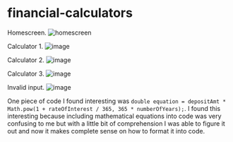 # financial-calculators
Homescreen. 
![homescreen](https://github.com/cowboydallas/financial-calculators/assets/166443510/62536ff0-3b10-4273-8191-d586ec1874c0)

Calculator 1.
![image](https://github.com/cowboydallas/financial-calculators/assets/166443510/e36dc55e-ba69-4a69-a9af-3ac13f26a98b)

Calculator 2.
![image](https://github.com/cowboydallas/financial-calculators/assets/166443510/89105b1c-bfbf-4cb8-aed1-9dccce03e9fe)

Calculator 3.
![image](https://github.com/cowboydallas/financial-calculators/assets/166443510/48f9a5d9-6b06-4bf4-9a68-5109f4481980)

Invalid input.
![image](https://github.com/cowboydallas/financial-calculators/assets/166443510/9d3eab0e-af8e-497e-834e-a70bcb4ac78d)

One piece of code I found interesting was `double equation = depositAmt * Math.pow(1 + rateOfInterest / 365, 365 * numberOfYears);`. I found this interesting because including mathematical equations into code was very confusing to me but with a little bit of comprehension I was able to figure it out and now it makes complete sense on how to format it into code.
